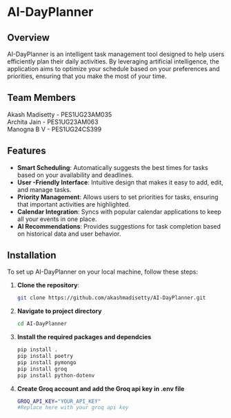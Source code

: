 # AI-DayPlanner

## Overview

AI-DayPlanner is an intelligent task management tool designed to help users efficiently plan their daily activities. By leveraging artificial intelligence, the application aims to optimize your schedule based on your preferences and priorities, ensuring that you make the most of your time.

## Team Members
Akash Madisetty - PES1UG23AM035 <br/>
Archita Jain - PES1UG23AM063 <br/>
Manogna B V - PES1UG24CS399 <br/>

## Features

- **Smart Scheduling**: Automatically suggests the best times for tasks based on your availability and deadlines.
- **User -Friendly Interface**: Intuitive design that makes it easy to add, edit, and manage tasks.
- **Priority Management**: Allows users to set priorities for tasks, ensuring that important activities are highlighted.
- **Calendar Integration**: Syncs with popular calendar applications to keep all your events in one place.
- **AI Recommendations**: Provides suggestions for task completion based on historical data and user behavior.

## Installation

To set up AI-DayPlanner on your local machine, follow these steps:

1. **Clone the repository**:
   ```bash
   git clone https://github.com/akashmadisetty/AI-DayPlanner.git
   ```
2. **Navigate to project directory**
    ```bash 
    cd AI-DayPlanner
    ```
3. **Install the required packages and dependcies**
    ```bash
    pip install .
    pip install poetry
    pip install pymongo
    pip install groq
    pip install python-dotenv
    ```

4. **Create Groq account and add the Groq api key in .env file**
    ```bash
    GROQ_API_KEY="YOUR_API_KEY"
    #Replace here with your groq api key
    ```